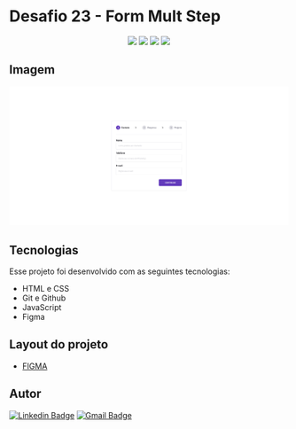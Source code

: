 # Desafio 23 - Form Mult  Step

<p align="center">
  <img src="https://img.shields.io/github/last-commit/jfmacedo91/boracodar/main?color=%23633BBC" />
  <img src="https://img.shields.io/github/languages/count/jfmacedo91/boracodar?color=%23633BBC" />
  <img src="https://img.shields.io/github/languages/top/jfmacedo91/boracodar?color=%23633BBC" />
  <img src="https://img.shields.io/github/languages/code-size/jfmacedo91/boracodar?color=%23633BBC" />
</p>

## Imagem

![image](./.github/screenshot.png)

## Tecnologias

Esse projeto foi desenvolvido com as seguintes tecnologias:

- HTML e CSS
- Git e Github
- JavaScript
- Figma

## Layout do projeto

 - [FIGMA](https://www.figma.com/community/file/1248257890741817885)

## Autor

[![Linkedin Badge](https://img.shields.io/badge/-Jean%20Fernandes%20de%20Macedo-0077B5?&logo=Linkedin&link=https://www.linkedin.com/in/jean-fernandes-de-macedo-b843a3194/)](https://www.linkedin.com/in/jfmacedo91/)
[![Gmail Badge](https://img.shields.io/badge/-jfmacedo91@gmail.com-c14438?&logo=Gmail&logoColor=white&link=mailto:jfmacedo91@gmail.com)](mailto:jfmacedo91@gmail.com)